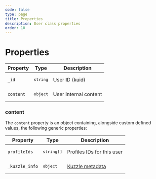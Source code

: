 ```yaml
---
code: false
type: page
title: Properties
description: User class properties
order: 10
---
```


# Properties


| Property | Type | Description |
|--- |--- |--- |
| `_id` | <pre>string</pre> | User ID (kuid) |
| `content` | <pre>object</pre> | User internal content |

### content

The `content` property is an object containing, alongside custom defined values, the following generic properties:

| Property | Type | Description |
|--- |--- |--- |
| `profileIds` | <pre>string[]</pre> | Profiles IDs for this user |
| `_kuzzle_info` | <pre>object</pre> | [Kuzzle metadata](/core/2/guides/main-concepts/data-storage#kuzzle-metadata) |
